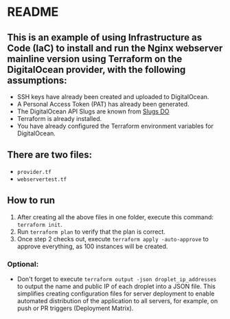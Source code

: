 # README

## This is an example of using Infrastructure as Code (IaC) to install and run the Nginx webserver mainline version using Terraform on the DigitalOcean provider, with the following assumptions:
- SSH keys have already been created and uploaded to DigitalOcean.
- A Personal Access Token (PAT) has already been generated.
- The DigitalOcean API Slugs are known from [Slugs DO](https://slugs.do-api.dev/)
- Terraform is already installed.
- You have already configured the Terraform environment variables for DigitalOcean.

## There are two files:
- `provider.tf`
- `webservertest.tf`

## How to run
1. After creating all the above files in one folder, execute this command: `terraform init`.
2. Run `terraform plan` to verify that the plan is correct.
3. Once step 2 checks out, execute `terraform apply -auto-approve` to approve everything, as 100 instances will be created.

### Optional:
- Don't forget to execute `terraform output -json droplet_ip_addresses` to output the name and public IP of each droplet into a JSON file. This simplifies creating configuration files for server deployment to enable automated distribution of the application to all servers, for example, on push or PR triggers (Deployment Matrix).

